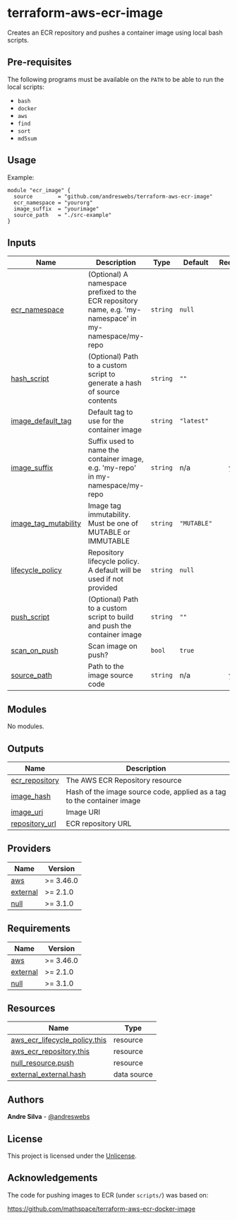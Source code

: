 # terraform-aws-ecr-image

[//]: # (BEGIN_TF_DOCS)
Creates an ECR repository and pushes a container image using local bash scripts.

## Pre-requisites

The following programs must be available on the `PATH` to be able to run the local scripts:

- `bash`
- `docker`
- `aws`
- `find`
- `sort`
- `md5sum`

## Usage

Example:

```hcl
module "ecr_image" {
  source        = "github.com/andreswebs/terraform-aws-ecr-image"
  ecr_namespace = "yourorg"
  image_suffix  = "yourimage"
  source_path   = "./src-example"
}
```



## Inputs

| Name | Description | Type | Default | Required |
|------|-------------|------|---------|:--------:|
| <a name="input_ecr_namespace"></a> [ecr\_namespace](#input\_ecr\_namespace) | (Optional) A namespace prefixed to the ECR repository name, e.g. 'my-namespace' in my-namespace/my-repo | `string` | `null` | no |
| <a name="input_hash_script"></a> [hash\_script](#input\_hash\_script) | (Optional) Path to a custom script to generate a hash of source contents | `string` | `""` | no |
| <a name="input_image_default_tag"></a> [image\_default\_tag](#input\_image\_default\_tag) | Default tag to use for the container image | `string` | `"latest"` | no |
| <a name="input_image_suffix"></a> [image\_suffix](#input\_image\_suffix) | Suffix used to name the container image, e.g. 'my-repo' in my-namespace/my-repo | `string` | n/a | yes |
| <a name="input_image_tag_mutability"></a> [image\_tag\_mutability](#input\_image\_tag\_mutability) | Image tag immutability. Must be one of MUTABLE or IMMUTABLE | `string` | `"MUTABLE"` | no |
| <a name="input_lifecycle_policy"></a> [lifecycle\_policy](#input\_lifecycle\_policy) | Repository lifecycle policy. A default will be used if not provided | `string` | `null` | no |
| <a name="input_push_script"></a> [push\_script](#input\_push\_script) | (Optional) Path to a custom script to build and push the container image | `string` | `""` | no |
| <a name="input_scan_on_push"></a> [scan\_on\_push](#input\_scan\_on\_push) | Scan image on push? | `bool` | `true` | no |
| <a name="input_source_path"></a> [source\_path](#input\_source\_path) | Path to the image source code | `string` | n/a | yes |

## Modules

No modules.

## Outputs

| Name | Description |
|------|-------------|
| <a name="output_ecr_repository"></a> [ecr\_repository](#output\_ecr\_repository) | The AWS ECR Repository resource |
| <a name="output_image_hash"></a> [image\_hash](#output\_image\_hash) | Hash of the image source code, applied as a tag to the container image |
| <a name="output_image_uri"></a> [image\_uri](#output\_image\_uri) | Image URI |
| <a name="output_repository_url"></a> [repository\_url](#output\_repository\_url) | ECR repository URL |

## Providers

| Name | Version |
|------|---------|
| <a name="provider_aws"></a> [aws](#provider\_aws) | >= 3.46.0 |
| <a name="provider_external"></a> [external](#provider\_external) | >= 2.1.0 |
| <a name="provider_null"></a> [null](#provider\_null) | >= 3.1.0 |

## Requirements

| Name | Version |
|------|---------|
| <a name="requirement_aws"></a> [aws](#requirement\_aws) | >= 3.46.0 |
| <a name="requirement_external"></a> [external](#requirement\_external) | >= 2.1.0 |
| <a name="requirement_null"></a> [null](#requirement\_null) | >= 3.1.0 |

## Resources

| Name | Type |
|------|------|
| [aws_ecr_lifecycle_policy.this](https://registry.terraform.io/providers/hashicorp/aws/latest/docs/resources/ecr_lifecycle_policy) | resource |
| [aws_ecr_repository.this](https://registry.terraform.io/providers/hashicorp/aws/latest/docs/resources/ecr_repository) | resource |
| [null_resource.push](https://registry.terraform.io/providers/hashicorp/null/latest/docs/resources/resource) | resource |
| [external_external.hash](https://registry.terraform.io/providers/hashicorp/external/latest/docs/data-sources/external) | data source |

[//]: # (END_TF_DOCS)


## Authors

**Andre Silva** - [@andreswebs](https://github.com/andreswebs)


## License

This project is licensed under the [Unlicense](UNLICENSE.md).


## Acknowledgements

The code for pushing images to ECR (under `scripts/`) was based on:

<https://github.com/mathspace/terraform-aws-ecr-docker-image>
